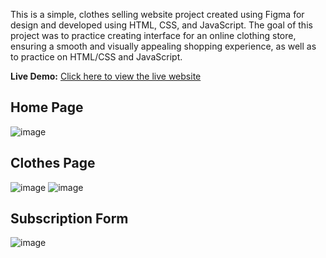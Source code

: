 This is a simple, clothes selling website project created using Figma for design and developed using HTML, CSS, and JavaScript. The goal of this project was to practice creating interface for an online clothing store, ensuring a smooth and visually appealing shopping experience, as well as to practice on HTML/CSS and JavaScript.

**Live Demo:**
[Click here to view the live website](https://rhw0505.github.io/Web_Clothes/)

## Home Page
![image](https://github.com/user-attachments/assets/e5da277c-12da-4c18-b1fc-8da4fc4d1ee3)

## Clothes Page
![image](https://github.com/user-attachments/assets/3f751441-2f69-408b-9878-9f1598913300)
![image](https://github.com/user-attachments/assets/332f2771-f795-4dde-8b8c-cd81d99519fb)

## Subscription Form
![image](https://github.com/user-attachments/assets/5eafa8f2-aaeb-47ce-9282-9c9349cebb1c)
